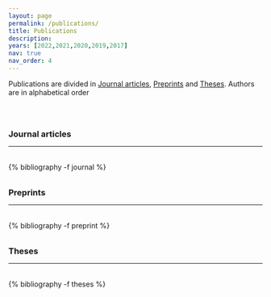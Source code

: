 ```yaml
---
layout: page
permalink: /publications/
title: Publications
description: 
years: [2022,2021,2020,2019,2017]
nav: true
nav_order: 4
---
```

<!-- _pages/publications.md -->



<p> 
Publications are divided in <a href="#journal">Journal articles</a>, <a href="#preprint">Preprints</a> and <a href="#theses">Theses</a>. 
Authors are in alphabetical order 
</p>


<div class="publications">

<a id="journal"><h3 style="margin-top: 4rem; margin-bottom: 0.5rem;">Journal articles</h3></a>
<hr style="color: var(--global-text-color); height: 1px; margin-bottom: 2rem;">
{% bibliography -f journal %}

<a id="preprint"><h3 style="margin-top: 2rem; margin-bottom: 0.5rem;">Preprints</h3></a> 
<hr style="color: var(--global-text-color); height: 1px; margin-bottom: 2rem;">
{% bibliography -f preprint %}

<a id="theses"><h3 style="margin-top: 2rem; margin-bottom: 0.5rem;">Theses</h3></a>
<hr style="color: var(--global-text-color); height: 1px; margin-bottom: 2rem;">
{% bibliography -f theses %}

</div>


